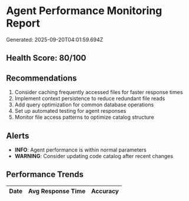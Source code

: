 # Agent Performance Monitoring Report

Generated: 2025-09-20T04:01:59.694Z

## Health Score: 80/100

## Recommendations

1. Consider caching frequently accessed files for faster response times
2. Implement context persistence to reduce redundant file reads
3. Add query optimization for common database operations
4. Set up automated testing for agent responses
5. Monitor file access patterns to optimize catalog structure

## Alerts

- **INFO**: Agent performance is within normal parameters
- **WARNING**: Consider updating code catalog after recent changes

## Performance Trends

| Date | Avg Response Time | Accuracy |
|------|------------------|----------|
